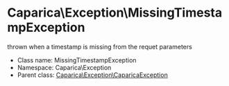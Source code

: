 Caparica\Exception\MissingTimestampException
===============

thrown when a timestamp is missing from the requet parameters




* Class name: MissingTimestampException
* Namespace: Caparica\Exception
* Parent class: [Caparica\Exception\CaparicaException](Caparica-Exception-CaparicaException.md)








